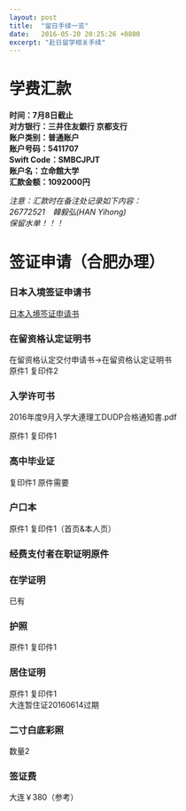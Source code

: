```yaml
---
layout: post
title:  "留日手续一览"
date:   2016-05-20 20:25:26 +0800
excerpt: "赴日留学相关手续"
---
```


# 学费汇款

**时间：7月8日截止  
对方银行：三井住友銀行  京都支行  
账户类别：普通账户  
账户号码：5411707  
Swift Code：SMBCJPJT  
账户名：立命館大学  
汇款金额：1092000円**

*注意：汇款时在备注处记录如下内容：  
26772521　韓毅弘(HAN Yihong)  
保留水单！！！*

# 签证申请（合肥办理）

### 日本入境签证申请书

[日本入境签证申请书](http://www.dalian.cn.emb-japan.go.jp/ch/cardryugaku.html)

### 在留资格认定证明书

在留资格认定交付申请书→在留资格认定证明书  
原件1 复印件2

### 入学许可书

2016年度9月入学大連理工DUDP合格通知書.pdf

原件1 复印件1

### 高中毕业证

复印件1 原件需要

### 户口本

原件1 复印件1（首页&本人页）

### 经费支付者在职证明原件

### 在学证明

已有

### 护照

原件1 复印件1

### 居住证明

原件1 复印件1  
大连暂住证20160614过期

### 二寸白底彩照

数量2

### 签证费

大连￥380（参考）
